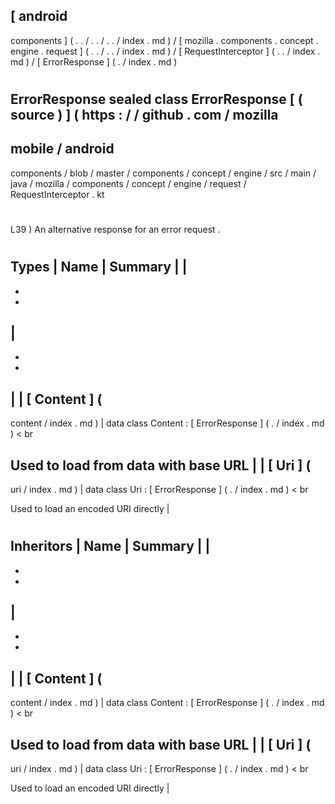 [
android
-
components
]
(
.
.
/
.
.
/
.
.
/
index
.
md
)
/
[
mozilla
.
components
.
concept
.
engine
.
request
]
(
.
.
/
.
.
/
index
.
md
)
/
[
RequestInterceptor
]
(
.
.
/
index
.
md
)
/
[
ErrorResponse
]
(
.
/
index
.
md
)
#
ErrorResponse
sealed
class
ErrorResponse
[
(
source
)
]
(
https
:
/
/
github
.
com
/
mozilla
-
mobile
/
android
-
components
/
blob
/
master
/
components
/
concept
/
engine
/
src
/
main
/
java
/
mozilla
/
components
/
concept
/
engine
/
request
/
RequestInterceptor
.
kt
#
L39
)
An
alternative
response
for
an
error
request
.
#
#
#
Types
|
Name
|
Summary
|
|
-
-
-
|
-
-
-
|
|
[
Content
]
(
-
content
/
index
.
md
)
|
data
class
Content
:
[
ErrorResponse
]
(
.
/
index
.
md
)
<
br
>
Used
to
load
from
data
with
base
URL
|
|
[
Uri
]
(
-
uri
/
index
.
md
)
|
data
class
Uri
:
[
ErrorResponse
]
(
.
/
index
.
md
)
<
br
>
Used
to
load
an
encoded
URI
directly
|
#
#
#
Inheritors
|
Name
|
Summary
|
|
-
-
-
|
-
-
-
|
|
[
Content
]
(
-
content
/
index
.
md
)
|
data
class
Content
:
[
ErrorResponse
]
(
.
/
index
.
md
)
<
br
>
Used
to
load
from
data
with
base
URL
|
|
[
Uri
]
(
-
uri
/
index
.
md
)
|
data
class
Uri
:
[
ErrorResponse
]
(
.
/
index
.
md
)
<
br
>
Used
to
load
an
encoded
URI
directly
|
